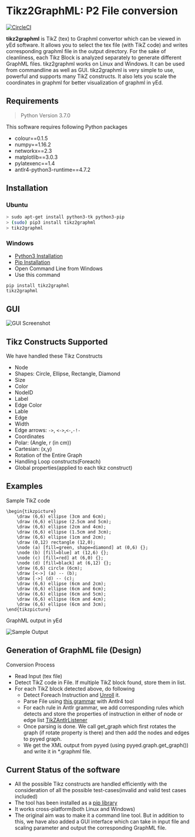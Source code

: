 
# Tikz2GraphML: P2 File conversion

[![CircleCI](https://circleci.com/gh/ysahil97/tikz-to-yed-graphml/tree/master.svg?style=svg)](https://circleci.com/gh/ysahil97/tikz-to-yed-graphml/tree/master)

**tikz2graphml** is TikZ (tex) to Graphml convertor which can be viewed in yEd software. It allows you to select the tex file (with TikZ code) and writes corresponding graphml file in the output directory. For the sake of cleanliness, each Tikz Block is analyzed separately to generate different GraphML files. tikz2graphml works on Linux and Windows. It can be used from commandline as well as GUI. tikz2graphml is very simple to use, powerful and supports many TikZ constructs. It also lets you scale the coordinates in graphml for better visualization of graphml in yEd.


## Requirements
> Python Version 3.7.0

This software requires following Python packages
* colour==0.1.5
* numpy==1.16.2
* networkx==2.3
* matplotlib==3.0.3
* pylatexenc==1.4
* antlr4-python3-runtime==4.7.2


## Installation

### Ubuntu
```bash
> sudo apt-get install python3-tk python3-pip
> (sudo) pip3 install tikz2graphml
> tikz2graphml
```
### Windows

* [Python3 Installation](docs/Python3_windows.md)
* [Pip Installation](docs/Pip_windows.md)
* Open Command Line from Windows
* Use this command


```
pip install tikz2graphml  
tikz2graphml
```

## GUI

![GUI Screenshot][GUI]

[GUI]: https://github.com/ysahil97/tikz-to-yed-graphml/blob/master/GUI.png "GUI-Image"



## Tikz Constructs Supported

We have handled these Tikz Constructs
* Node
* Shapes: Circle, Ellipse, Rectangle, Diamond
* Size
* Color
* NodeID
* Label
* Edge Color
* Lable
* Edge
* Width
* Edge arrows: `->`, `<->`,`<-`,`-!-`
* Coordinates
* Polar: (Angle, r (in cm))
* Cartesian: (x,y)
* Rotation of the Entire Graph
* Handling Loop constructs(Foreach)
* Global properties(applied to each tikz construct)

## Examples

Sample TikZ code

```TeX
\begin{tikzpicture}
	\draw (6,6) ellipse (3cm and 6cm);
	\draw (6,6) ellipse (2.5cm and 5cm);
	\draw (6,6) ellipse (2cm and 4cm);
	\draw (6,6) ellipse (1.5cm and 3cm);
	\draw (6,6) ellipse (1cm and 2cm);
	\draw (0,12) rectangle (12,0);
	\node (a) [fill=green, shape=diamond] at (0,6) {};
	\node (b) [fill=blue] at (12,6) {};
	\node (c) [fill=red] at (6,0) {};
	\node (d) [fill=black] at (6,12) {};
	\draw (6,6) circle (6cm);
	\draw [<->] (a) -- (b);
	\draw [->] (d) -- (c);
	\draw (6,6) ellipse (6cm and 2cm);
	\draw (6,6) ellipse (6cm and 6cm);
	\draw (6,6) ellipse (6cm and 5cm);
	\draw (6,6) ellipse (6cm and 4cm);
	\draw (6,6) ellipse (6cm and 3cm);
\end{tikzpicture}
```
GraphML output in yEd

![Sample Output][Sample Output]

[Sample Output]: https://github.com/ysahil97/tikz-to-yed-graphml/blob/master/SampleOutput.png "Sample Output"

## Generation of GraphML file (Design)


Conversion Process

* Read Input (tex file)
* Detect TikZ code in File. If multiple TikZ block found, store them in list.
* For each TikZ block detected above, do following
	* Detect Foreach Instruction and [Unroll](https://www.geeksforgeeks.org/loop-unrolling/) it.
	* Parse File using [this grammar](https://github.com/ysahil97/tikz-to-yed-graphml/blob/master/tikz2graphml/grammar/Tikz.g4) with Antlr4 tool
	* For each rule in Antlr grammar, we add corresponding rules which detects and store the properties of instruction in either of node or edge list [TikZAntlrListener](https://github.com/ysahil97/tikz-to-yed-graphml/blob/master/tikz2graphml/CustomTikzListener.py)
	* Once parsing is done. We call get_graph which first rotates the graph (if rotate property is there) and then add the nodes and edges to pyyed graph.
	* We get the XML output from pyyed (using pyyed.graph.get_graph()) and write it in *.graphml file.


## Current Status of the software

* All the possible Tikz constructs are handled efficiently with the consideration of all the possible test-cases(invalid and valid test cases included)
* The tool has been installed as a [pip library](https://pypi.org/project/tikz2graphml/)
* It works cross-platform(both Linux and Windows)
* The original aim was to make it a command line tool. But in addition to this, we have also added a GUI interface which can take in input file and scaling parameter and output the corresponding GraphML file.
